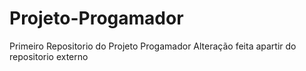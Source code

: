 # Projeto-Progamador
 Primeiro Repositorio do Projeto Progamador
 Alteração feita apartir do repositorio externo
